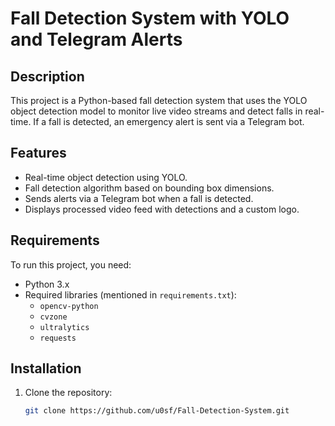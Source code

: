 # Fall Detection System with YOLO and Telegram Alerts

## Description
This project is a Python-based fall detection system that uses the YOLO object detection model to monitor live video streams and detect falls in real-time. If a fall is detected, an emergency alert is sent via a Telegram bot.

## Features
- Real-time object detection using YOLO.
- Fall detection algorithm based on bounding box dimensions.
- Sends alerts via a Telegram bot when a fall is detected.
- Displays processed video feed with detections and a custom logo.

## Requirements
To run this project, you need:
- Python 3.x
- Required libraries (mentioned in `requirements.txt`):
  - `opencv-python`
  - `cvzone`
  - `ultralytics`
  - `requests`

## Installation
1. Clone the repository:
   ```bash
   git clone https://github.com/u0sf/Fall-Detection-System.git
